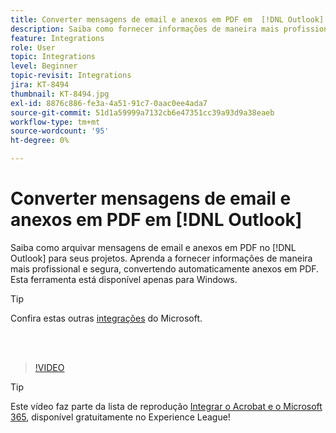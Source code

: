 ```yaml
---
title: Converter mensagens de email e anexos em PDF em  [!DNL Outlook]
description: Saiba como fornecer informações de maneira mais profissional e segura no  [!DNL Outlook]
feature: Integrations
role: User
topic: Integrations
level: Beginner
topic-revisit: Integrations
jira: KT-8494
thumbnail: KT-8494.jpg
exl-id: 8876c886-fe3a-4a51-91c7-0aac0ee4ada7
source-git-commit: 51d1a59999a7132cb6e47351cc39a93d9a38eaeb
workflow-type: tm+mt
source-wordcount: '95'
ht-degree: 0%

---
```


# Converter mensagens de email e anexos em PDF em [!DNL Outlook]

Saiba como arquivar mensagens de email e anexos em PDF no [!DNL Outlook] para seus projetos. Aprenda a fornecer informações de maneira mais profissional e segura, convertendo automaticamente anexos em PDF. Esta ferramenta está disponível apenas para Windows.

>[!TIP]
>
>Confira estas outras [integrações](../integrate/integrate-overview.md#microsoft) do Microsoft.

<br> 

>[!VIDEO](https://video.tv.adobe.com/v/336859?quality=12&learn=on&hidetitle=true)

>[!TIP]
>
>Este vídeo faz parte da lista de reprodução [Integrar o Acrobat e o Microsoft 365](https://experienceleague.adobe.com/en/playlists/acrobat-integrate-microsoft-365), disponível gratuitamente no Experience League!
